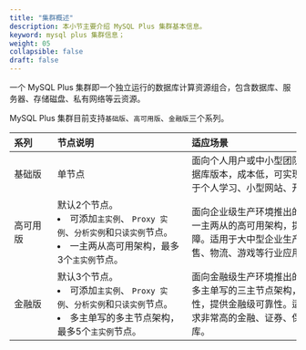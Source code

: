 ```yaml
---
title: "集群概述"
description: 本小节主要介绍 MySQL Plus 集群基本信息。 
keyword: mysql plus 集群信息；
weight: 05
collapsible: false
draft: false
---
```



一个 MySQL Plus 集群即一个独立运行的数据库计算资源组合，包含数据库、服务器、存储磁盘、私有网络等云资源。

MySQL Plus 集群目前支持`基础版`、`高可用版`、`金融版`三个系列。

|<span style="display:inline-block;width:60px">系列</span> |<span style="display:inline-block;width:220px">节点说明</span>|<span style="display:inline-block;width:340px">适应场景</span> |
|:----|:----|:----|
|基础版   |  单节点 |  面向个人用户或中小型团队用户推出的单节点数据库版本，成本低，可实现极高的性价比。适用于个人学习、小型网站、开发测试等使用场景。|
|高可用版  |  默认2个节点。<li>可添加`主实例`、 `Proxy 实例`、`分析实例`和`只读实例`节点。<li>一主两从高可用架构，最多3个`主实例`节点。 |   面向企业级生产环境推出的多节点数据库，采用一主两从的高可用架构，提供数据库的高可用保障。适用于大中型企业生产库、互联网、电商零售、物流、游戏等行业应用。|
|金融版   | 默认3个节点。<li>可添加`主实例`、 `Proxy 实例`、`分析实例`和`只读实例`节点。<li>多主单写的多主节点架构，最多5个`主实例`节点。 |   面向金融级生产环境推出的多节点数据库，采用多主单写的三主节点架构，保证数据的强一致性，提供金融级可靠性。适用于对数据安全性要求非常高的金融、证券、保险等行业的核心数据库。|
